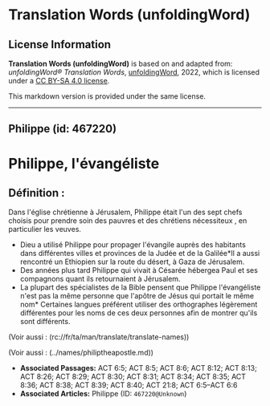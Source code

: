 # Translation Words (unfoldingWord)

## License Information

**Translation Words (unfoldingWord)** is based on and adapted from: _unfoldingWord® Translation Words_, [unfoldingWord](https://unfoldingword.org/utw), 2022, which is licensed under a [CC BY-SA 4.0 license](https://creativecommons.org/licenses/by-sa/4.0/legalcode.en).

This markdown version is provided under the same license.



--------------------------------

## Philippe (id: 467220)

Philippe, l'évangéliste
=======================

Définition :
------------

Dans l'église chrétienne à Jérusalem, Philippe était l'un des sept chefs choisis pour prendre soin des pauvres et des chrétiens nécessiteux , en particulier les veuves.

* Dieu a utilisé Philippe pour propager l'évangile auprès des habitants dans différentes villes et provinces de la Judée et de la Galilée\*Il a aussi rencontré un Ethiopien sur la route du désert, à Gaza de Jérusalem.
* Des années plus tard Philippe qui vivait à Césarée hébergea Paul et ses compagnons quant ils retournaient à Jérusalem.
* La plupart des spécialistes de la Bible pensent que Philippe l'évangéliste n'est pas la même personne que l'apôtre de Jésus qui portait le même nom\* Certaines langues préférent utiliser des orthographes légèrement différentes pour les noms de ces deux personnes afin de montrer qu'ils sont différents.

(Voir aussi : (rc://fr/ta/man/translate/translate\-names))

(Voir aussi : (../names/philiptheapostle.md))

* **Associated Passages:** ACT 6:5; ACT 8:5; ACT 8:6; ACT 8:12; ACT 8:13; ACT 8:26; ACT 8:29; ACT 8:30; ACT 8:31; ACT 8:34; ACT 8:35; ACT 8:36; ACT 8:38; ACT 8:39; ACT 8:40; ACT 21:8; ACT 6:5–ACT 6:6
* **Associated Articles:** Philippe (ID: `467220@Unknown`)


